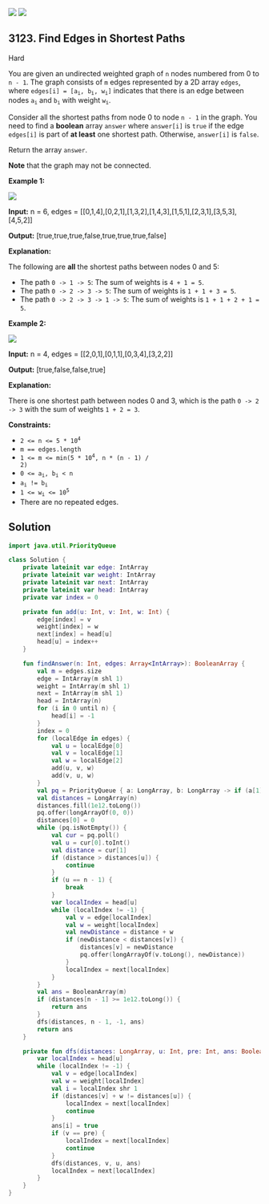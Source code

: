 [![](https://img.shields.io/github/stars/javadev/LeetCode-in-Kotlin?label=Stars&style=flat-square)](https://github.com/javadev/LeetCode-in-Kotlin)
[![](https://img.shields.io/github/forks/javadev/LeetCode-in-Kotlin?label=Fork%20me%20on%20GitHub%20&style=flat-square)](https://github.com/javadev/LeetCode-in-Kotlin/fork)

## 3123\. Find Edges in Shortest Paths

Hard

You are given an undirected weighted graph of `n` nodes numbered from 0 to `n - 1`. The graph consists of `m` edges represented by a 2D array `edges`, where <code>edges[i] = [a<sub>i</sub>, b<sub>i</sub>, w<sub>i</sub>]</code> indicates that there is an edge between nodes <code>a<sub>i</sub></code> and <code>b<sub>i</sub></code> with weight <code>w<sub>i</sub></code>.

Consider all the shortest paths from node 0 to node `n - 1` in the graph. You need to find a **boolean** array `answer` where `answer[i]` is `true` if the edge `edges[i]` is part of **at least** one shortest path. Otherwise, `answer[i]` is `false`.

Return the array `answer`.

**Note** that the graph may not be connected.

**Example 1:**

![](https://assets.leetcode.com/uploads/2024/03/05/graph35drawio-1.png)

**Input:** n = 6, edges = \[\[0,1,4],[0,2,1],[1,3,2],[1,4,3],[1,5,1],[2,3,1],[3,5,3],[4,5,2]]

**Output:** [true,true,true,false,true,true,true,false]

**Explanation:**

The following are **all** the shortest paths between nodes 0 and 5:

*   The path `0 -> 1 -> 5`: The sum of weights is `4 + 1 = 5`.
*   The path `0 -> 2 -> 3 -> 5`: The sum of weights is `1 + 1 + 3 = 5`.
*   The path `0 -> 2 -> 3 -> 1 -> 5`: The sum of weights is `1 + 1 + 2 + 1 = 5`.

**Example 2:**

![](https://assets.leetcode.com/uploads/2024/03/05/graphhhh.png)

**Input:** n = 4, edges = \[\[2,0,1],[0,1,1],[0,3,4],[3,2,2]]

**Output:** [true,false,false,true]

**Explanation:**

There is one shortest path between nodes 0 and 3, which is the path `0 -> 2 -> 3` with the sum of weights `1 + 2 = 3`.

**Constraints:**

*   <code>2 <= n <= 5 * 10<sup>4</sup></code>
*   `m == edges.length`
*   <code>1 <= m <= min(5 * 10<sup>4</sup>, n * (n - 1) / 2)</code>
*   <code>0 <= a<sub>i</sub>, b<sub>i</sub> < n</code>
*   <code>a<sub>i</sub> != b<sub>i</sub></code>
*   <code>1 <= w<sub>i</sub> <= 10<sup>5</sup></code>
*   There are no repeated edges.

## Solution

```kotlin
import java.util.PriorityQueue

class Solution {
    private lateinit var edge: IntArray
    private lateinit var weight: IntArray
    private lateinit var next: IntArray
    private lateinit var head: IntArray
    private var index = 0

    private fun add(u: Int, v: Int, w: Int) {
        edge[index] = v
        weight[index] = w
        next[index] = head[u]
        head[u] = index++
    }

    fun findAnswer(n: Int, edges: Array<IntArray>): BooleanArray {
        val m = edges.size
        edge = IntArray(m shl 1)
        weight = IntArray(m shl 1)
        next = IntArray(m shl 1)
        head = IntArray(n)
        for (i in 0 until n) {
            head[i] = -1
        }
        index = 0
        for (localEdge in edges) {
            val u = localEdge[0]
            val v = localEdge[1]
            val w = localEdge[2]
            add(u, v, w)
            add(v, u, w)
        }
        val pq = PriorityQueue { a: LongArray, b: LongArray -> if (a[1] < b[1]) -1 else 1 }
        val distances = LongArray(n)
        distances.fill(1e12.toLong())
        pq.offer(longArrayOf(0, 0))
        distances[0] = 0
        while (pq.isNotEmpty()) {
            val cur = pq.poll()
            val u = cur[0].toInt()
            val distance = cur[1]
            if (distance > distances[u]) {
                continue
            }
            if (u == n - 1) {
                break
            }
            var localIndex = head[u]
            while (localIndex != -1) {
                val v = edge[localIndex]
                val w = weight[localIndex]
                val newDistance = distance + w
                if (newDistance < distances[v]) {
                    distances[v] = newDistance
                    pq.offer(longArrayOf(v.toLong(), newDistance))
                }
                localIndex = next[localIndex]
            }
        }
        val ans = BooleanArray(m)
        if (distances[n - 1] >= 1e12.toLong()) {
            return ans
        }
        dfs(distances, n - 1, -1, ans)
        return ans
    }

    private fun dfs(distances: LongArray, u: Int, pre: Int, ans: BooleanArray) {
        var localIndex = head[u]
        while (localIndex != -1) {
            val v = edge[localIndex]
            val w = weight[localIndex]
            val i = localIndex shr 1
            if (distances[v] + w != distances[u]) {
                localIndex = next[localIndex]
                continue
            }
            ans[i] = true
            if (v == pre) {
                localIndex = next[localIndex]
                continue
            }
            dfs(distances, v, u, ans)
            localIndex = next[localIndex]
        }
    }
}
```